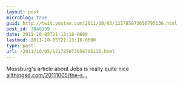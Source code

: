 ```yaml
---
layout: post
microblog: true
guid: http://twit.vmstan.com/2011/10/05/121785073656795136.html
post_id: 3040339
date: 2011-10-05T21:13:18-0600
lastmod: 2011-10-05T21:13:18-0600
type: post
url: /2011/10/05/121785073656795136.html
---
```

Mossburg's article about Jobs is really quite nice <a href="http://allthingsd.com/20111005/the-steve-jobs-i-knew/?mod=tweet">allthingsd.com/20111005/the-s…</a>
